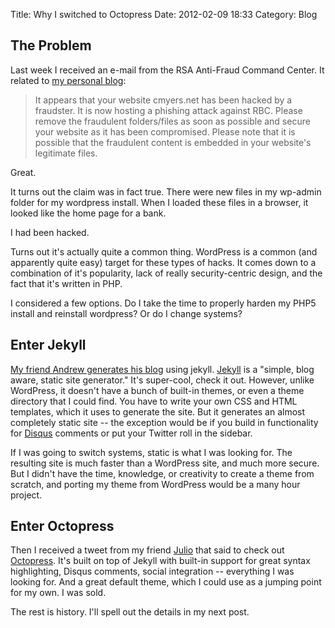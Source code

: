 Title: Why I switched to Octopress
Date: 2012-02-09 18:33
Category: Blog

The Problem
-----------

Last week I received an e-mail from the RSA Anti-Fraud Command Center.
It related to [my personal blog][1]:

> It appears that your website cmyers.net has been hacked by a fraudster.  It
> is now hosting a phishing attack against RBC.  Please remove the fraudulent
> folders/files as soon as possible and secure your website as it has been
> compromised.  Please note that it is possible that the fraudulent content is
> embedded in your website's legitimate files.

Great.

It turns out the claim was in fact true.  There were new files in my wp-admin
folder for my wordpress install.  When I loaded these files in a browser, it
looked like the home page for a bank.

I had been hacked.

Turns out it's actually quite a common thing.  WordPress is a common (and
apparently quite easy) target for these types of hacks.  It comes down to a
combination of it's popularity, lack of really security-centric design, and the
fact that it's written in PHP.

I considered a few options.  Do I take the time to properly harden my PHP5
install and reinstall wordpress?  Or do I change systems?

Enter Jekyll
------------

[My friend Andrew generates his blog][2] using jekyll.  [Jekyll][3] is a
"simple, blog aware, static site generator."  It's super-cool, check it out.
However, unlike WordPress, it doesn't have a bunch of built-in themes, or even
a theme directory that I could find.  You have to write your own CSS and HTML
templates, which it uses to generate the site.  But it generates an almost
completely static site -- the exception would be if you build in functionality
for [Disqus][4] comments or put your Twitter roll in the sidebar.

If I was going to switch systems, static is what I was looking for.  The
resulting site is much faster than a WordPress site, and much more secure.  But
I didn't have the time, knowledge, or creativity to create a theme from
scratch, and porting my theme from WordPress would be a many hour project.

Enter Octopress
---------------

Then I received a tweet from my friend [Julio][5] that said to check out
[Octopress][6].  It's built on top of Jekyll with built-in support for great
syntax highlighting, Disqus comments, social integration -- everything I was
looking for.  And a great default theme, which I could use as a jumping point
for my own.  I was sold.

The rest is history.  I'll spell out the details in my next post.


[1]: http://blog.cmyers.net/
[2]: http://blog.errstr.com/
[3]: https://github.com/mojombo/jekyll/wiki
[4]: http://disqus.com/
[5]: https://twitter.com/#!/julio_menendez
[6]: http://octopress.org/

